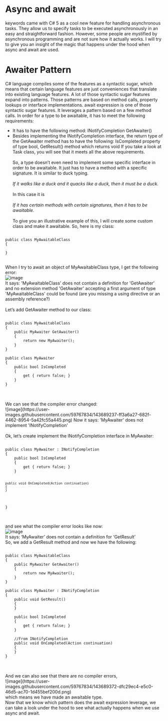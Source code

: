 # Async and await
keywords came with C# 5 as a cool new feature for handling asynchronous tasks. They allow us to specify tasks to be executed asynchronously in an easy and straightforward fashion. However, some people are mystified by asynchronous programming and are not sure how it actually works. I will try to give you an insight of the magic that happens under the hood when async and await are used.

# Awaiter Pattern
C# language compiles some of the features as a syntactic sugar, which means that certain language features are just conveniences that translate into existing language features. A lot of those syntactic sugar features expand into patterns. Those patterns are based on method calls, property lookups or interface implementations. await expression is one of those syntactic sugar features. It leverages a pattern based on a few method calls. In order for a type to be awaitable, it has to meet the following requirements:
- It has to have the following method: INotifyCompletion GetAwaiter()
- Besides implementing the INotifyCompletion interface, the return type of the GetAwaiter method has to have the following: IsCompleted property of type bool, GetResult() method which returns void
If you take a look at <a src="https://docs.microsoft.com/en-us/dotnet/api/system.threading.tasks.task?redirectedfrom=MSDN&view=net-6.0">Task</a> class, you will see that it meets all the above requirements.
<br><br>
So, a type doesn’t even need to implement some specific interface in order to be awaitable. It just has to have a method with a specific signature. It is similar to duck typing.
<br><br>
<i>If it walks like a duck and it quacks like a duck, then it must be a duck.</i>
<br><br>
In this case it is
<br><br>
<i>If it has certain methods with certain signatures, then it has to be awaitable.</i>
<br><br>
To give you an illustrative example of this, I will create some custom class and make it awaitable. So, here is my class:
<pre>
<code>
public class MyAwaitableClass
{

}
</code>
</pre>
When I try to await an object of MyAwaitableClass type, I get the following error:
<br>
![image](https://user-images.githubusercontent.com/59767834/143689121-d42e5b4f-1cf1-4ceb-adac-a0f238f41ecd.png)
<br>
It says: 'MyAwaitableClass' does not contain a definition for 'GetAwaiter' and no extension method 'GetAwaiter' accepting a first argument of type 'MyAwaitableClass' could be found (are you missing a using directive or an assembly reference?)<br>
<br>
Let’s add GetAwaiter method to our class:
<pre>
<code>
public class MyAwaitableClass
{
    public MyAwaiter GetAwaiter()
    {
        return new MyAwaiter();
    }
}

public class MyAwaiter
{
    public bool IsCompleted
    {
        get { return false; }
    }
}
</code>
</pre>
<br>
We can see that the compiler error changed:
<br>
![image](https://user-images.githubusercontent.com/59767834/143689237-ff3a6a27-682f-4462-8954-5a42fc55a445.png)
Now it says: 'MyAwaiter' does not implement 'INotifyCompletion'
<br><br>
Ok, let’s create implement the INotifyCompletion interface in MyAwaiter:
<pre>
<code>
public class MyAwaiter : INotifyCompletion
{
    public bool IsCompleted
    {
        get { return false; }
    }

    public void OnCompleted(Action continuation)
    {
    }
}
</code>
</pre>
<br>
and see what the compiler error looks like now:
<br>
![image](https://user-images.githubusercontent.com/59767834/143689305-a30f06c6-b318-433b-875b-78914ecd9348.png)
<br>
It says: ‘MyAwaiter’ does not contain a definition for ‘GetResult’
<br>
So, we add a GetResult method and now we have the following:
<br>
<pre>
<code>
public class MyAwaitableClass
{
    public MyAwaiter GetAwaiter()
    {
        return new MyAwaiter();
    }
}

public class MyAwaiter : INotifyCompletion
{
    public void GetResult()
    {
    }

    public bool IsCompleted
    {
        get { return false; }
    }

    //From INotifyCompletion
    public void OnCompleted(Action continuation)
    {
    }
}
</code>
</pre>
<br>
And we can also see that there are no compiler errors,
<br>
![image](https://user-images.githubusercontent.com/59767834/143689372-dfc29ec4-e5c0-46d5-ac70-1d455bef200d.png)
<br>
which means we have made an awaitable type.
<br>
Now that we know which pattern does the await expression leverage, we can take a look under the hood to see what actually happens when we use async and await.
